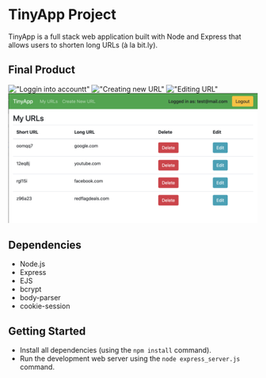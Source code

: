 # TinyApp Project

TinyApp is a full stack web application built with Node and Express that allows users to shorten long URLs (à la bit.ly).

## Final Product

!["Loggin into accountt"](https://github.com/audrey-audrey/tinyapp/blob/main/docs/login.gif)
!["Creating new URL"](https://github.com/audrey-audrey/tinyapp/blob/main/docs/create_new_url.gif)
!["Editing URL"](https://github.com/audrey-audrey/tinyapp/blob/main/docs/update_url.gif)
!["Editing URL"](https://github.com/audrey-audrey/tinyapp/blob/main/docs/urls_show.png?raw=true)

## Dependencies

- Node.js
- Express
- EJS
- bcrypt
- body-parser
- cookie-session

## Getting Started

- Install all dependencies (using the `npm install` command).
- Run the development web server using the `node express_server.js` command.